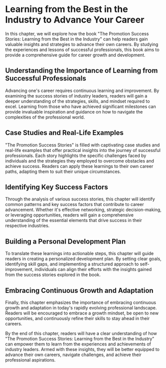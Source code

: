 Learning from the Best in the Industry to Advance Your Career
======================================================================

In this chapter, we will explore how the book "The Promotion Success Stories: Learning from the Best in the Industry" can help readers gain valuable insights and strategies to advance their own careers. By studying the experiences and lessons of successful professionals, this book aims to provide a comprehensive guide for career growth and development.

Understanding the Importance of Learning from Successful Professionals
----------------------------------------------------------------------

Advancing one's career requires continuous learning and improvement. By examining the success stories of industry leaders, readers will gain a deeper understanding of the strategies, skills, and mindset required to excel. Learning from those who have achieved significant milestones can provide invaluable inspiration and guidance on how to navigate the complexities of the professional world.

Case Studies and Real-Life Examples
-----------------------------------

"The Promotion Success Stories" is filled with captivating case studies and real-life examples that offer practical insights into the journey of successful professionals. Each story highlights the specific challenges faced by individuals and the strategies they employed to overcome obstacles and achieve success. Readers can apply these learnings to their own career paths, adapting them to suit their unique circumstances.

Identifying Key Success Factors
-------------------------------

Through the analysis of various success stories, this chapter will identify common patterns and key success factors that contribute to career advancement. Whether it's effective networking, strategic decision-making, or leveraging opportunities, readers will gain a comprehensive understanding of the essential elements that drive success in their respective industries.

Building a Personal Development Plan
------------------------------------

To translate these learnings into actionable steps, this chapter will guide readers in creating a personalized development plan. By setting clear goals, identifying skill gaps, and implementing a structured approach to self-improvement, individuals can align their efforts with the insights gained from the success stories explored in the book.

Embracing Continuous Growth and Adaptation
------------------------------------------

Finally, this chapter emphasizes the importance of embracing continuous growth and adaptation in today's rapidly evolving professional landscape. Readers will be encouraged to embrace a growth mindset, be open to new opportunities, and continuously refine their skills to stay ahead in their careers.

By the end of this chapter, readers will have a clear understanding of how "The Promotion Success Stories: Learning from the Best in the Industry" can empower them to learn from the experiences and achievements of industry leaders. Armed with these insights, they will be better equipped to advance their own careers, navigate challenges, and achieve their professional aspirations.
